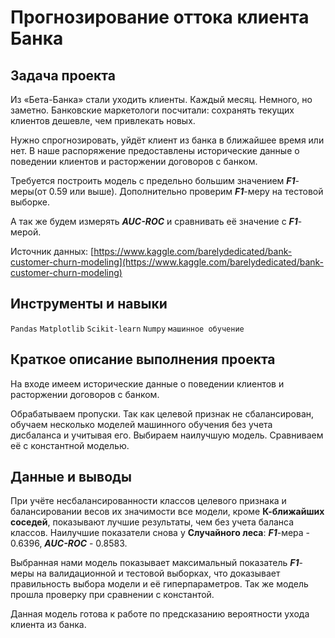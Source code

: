 # Прогнозирование оттока клиента Банка

## Задача проекта

Из «Бета-Банка» стали уходить клиенты. Каждый месяц. Немного, но заметно. Банковские маркетологи посчитали: сохранять текущих клиентов дешевле, чем привлекать новых.

Нужно спрогнозировать, уйдёт клиент из банка в ближайшее время или нет. В наше распоряжение предоставлены исторические данные о поведении клиентов и расторжении договоров с банком. 

Требуется построить модель с предельно большим значением _**F1**_-меры(от 0.59 или выше). Дополнительно проверим _**F1**_-меру на тестовой выборке.

А так же будем измерять _**AUC-ROC**_ и сравнивать её значение с _**F1**_-мерой.

Источник данных: [https://www.kaggle.com/barelydedicated/bank-customer-churn-modeling](https://www.kaggle.com/barelydedicated/bank-customer-churn-modeling) 


## Инструменты и навыки

`Pandas`
`Matplotlib`
`Scikit-learn`
`Numpy`
`машинное обучение`

## Краткое описание выполнения проекта

На входе имеем исторические данные о поведении клиентов и расторжении договоров с банком.

Обрабатываем пропуски. Так как целевой признак не сбалансирован, обучаем несколько моделей машинного обучения без учета дисбаланса и учитывая его. Выбираем наилучшую модель. Сравниваем её с константной моделью.

## Данные и выводы

При учёте несбалансированности классов целевого признака и балансировании весов их значимости все модели, кроме **К-ближайших соседей**, показывают лучшие результаты, чем без учета баланса классов. Наилучшие показатели снова у **Случайного леса**: _**F1**_-мера - 0.6396, _**AUC-ROC**_ - 0.8583.

Выбранная нами модель показывает максимальный показатель _**F1**_-меры на валидационной и тестовой выборках, что доказывает правильность выбора модели и её гиперпараметров. Так же модель прошла проверку при сравнении с константой.

Данная модель готова к работе по предсказанию вероятности ухода клиента из банка.
